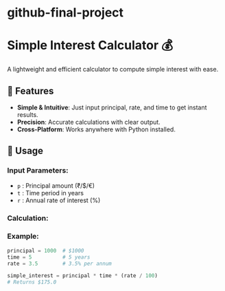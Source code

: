 # github-final-project

# Simple Interest Calculator 💰

A lightweight and efficient calculator to compute simple interest with ease.

## 🚀 Features

- **Simple & Intuitive**: Just input principal, rate, and time to get instant results.
- **Precision**: Accurate calculations with clear output.
- **Cross-Platform**: Works anywhere with Python installed.

## 📝 Usage

### Input Parameters:
- `p` : Principal amount (₹/$/€)
- `t` : Time period in years 
- `r` : Annual rate of interest (%)

### Calculation:


### Example:
```python
principal = 1000  # $1000
time = 5          # 5 years
rate = 3.5        # 3.5% per annum

simple_interest = principal * time * (rate / 100)
# Returns $175.0
